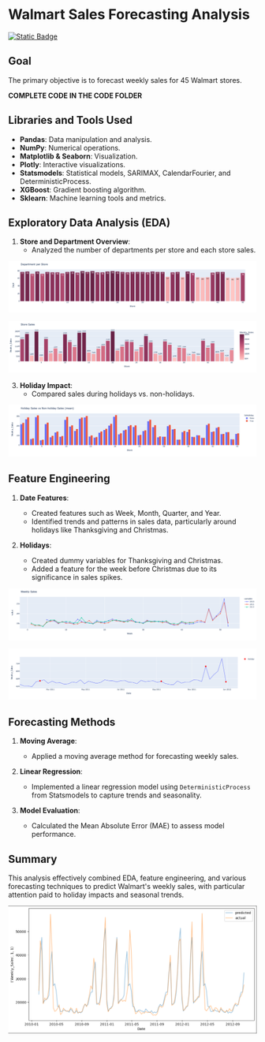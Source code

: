 # Walmart Sales Forecasting Analysis

[![Static Badge](https://img.shields.io/badge/Kaggle_Competition-blue)](https://www.kaggle.com/competitions/walmart-recruiting-store-sales-forecasting/overview)

## Goal
The primary objective is to forecast weekly sales for 45 Walmart stores.

**COMPLETE CODE IN THE CODE FOLDER**

## Libraries and Tools Used
- **Pandas**: Data manipulation and analysis.
- **NumPy**: Numerical operations.
- **Matplotlib & Seaborn**: Visualization.
- **Plotly**: Interactive visualizations.
- **Statsmodels**: Statistical models, SARIMAX, CalendarFourier, and DeterministicProcess.
- **XGBoost**: Gradient boosting algorithm.
- **Sklearn**: Machine learning tools and metrics.

## Exploratory Data Analysis (EDA)
1. **Store and Department Overview**:
   - Analyzed the number of departments per store and each store sales.

![department per store](img/dps.png)

![store sales](img/ss.png)

3. **Holiday Impact**:
   - Compared sales during holidays vs. non-holidays.

![hhs](img/hsnhs.png)

## Feature Engineering
1. **Date Features**:
   - Created features such as Week, Month, Quarter, and Year.
   - Identified trends and patterns in sales data, particularly around holidays like Thanksgiving and Christmas.

2. **Holidays**:
   - Created dummy variables for Thanksgiving and Christmas.
   - Added a feature for the week before Christmas due to its significance in sales spikes.

![weekly sales](img/ws.png)

![holidays](img/holidays.png)

## Forecasting Methods
1. **Moving Average**:
   - Applied a moving average method for forecasting weekly sales.

2. **Linear Regression**:
   - Implemented a linear regression model using `DeterministicProcess` from Statsmodels to capture trends and seasonality.

3. **Model Evaluation**:
   - Calculated the Mean Absolute Error (MAE) to assess model performance.

## Summary
This analysis effectively combined EDA, feature engineering, and various forecasting techniques to predict Walmart's weekly sales, with particular attention paid to holiday impacts and seasonal trends.

![prediction](img/predict.png)

